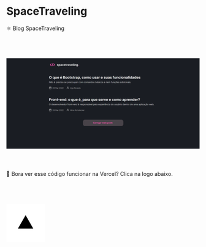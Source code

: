 # SpaceTraveling

⚛ Blog SpaceTraveling

</br>

<h1 align="center">
  <img alt="Blog SpaceTraveling" title="Blog Space Traveling" src="./public/banner.png" />
</h1>

</br>

🚀 Bora ver esse código funcionar na Vercel? Clica na logo abaixo.

</br>

<h1 >
    <a href="https://space-traveling-blog-six.vercel.app/" target="_blank">
        <img alt="Blog SpaceTraveling na Vercel" src="./public/vercel.png" height=100 />
    </a>
</h1>